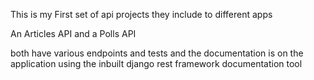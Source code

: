 This is my First set of api projects they include to different apps

An Articles API and a Polls API

both have various endpoints and tests and the documentation is
on the application using the inbuilt django rest framework documentation tool


